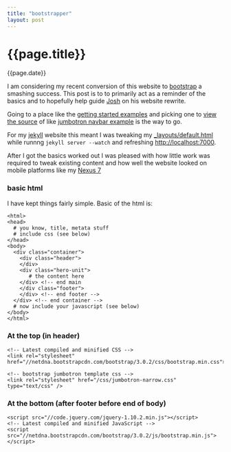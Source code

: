 ```yaml
---
title: "bootstrapper"
layout: post
---
```

# {{page.title}}
 
<p class='#meta'>{{page.date}}</p>

I am considering my recent conversion of this website to [bootstrap](http://getbootstrap.com/) a smashing success.  This post is to to primarily act as a reminder of the basics and to hopefully help guide [Josh](http://josh.broderson.org) on his website rewrite.

Going to a place like the [getting started examples](http://getbootstrap.com/getting-started/#examples) and picking one to [view the source](view-source:http://getbootstrap.com/examples/navbar-static-top/) of like [jumbotron navbar example](http://getbootstrap.com/examples/navbar-static-top/) is the way to go.

For my [jekyll](http://jekyllrb.com/) website this meant I was tweaking my [_layouts/default.html](https://github.com/dayne/dayne.github.com/blob/master/_layouts/default.html) while runnng ```jekyll server --watch``` and refreshing [http://localhost:7000](http://localhost:7000).

After I got the basics worked out I was pleased with how little work was required to tweak existing content and how well the website looked on mobile platforms like my [Nexus 7](http://www.google.com/nexus/7/)

### basic html

I have kept things fairly simple. Basic of the html is:

    <html>
    <head>
      # you know, title, metata stuff 
      # include css (see below)
    </head>
    <body>
      <div class="container">
        <div class="header">
        </div>
        <div class="hero-unit">
           # the content here
        </div> <!-- end main
        </div class="footer">
        </div> <!-- end footer -->
      </div> <!-- end container -->
      # now include your javascript (see below)
    </body>
    </html>

### At the top (in header)

    <!-- Latest compiled and minified CSS -->
    <link rel="stylesheet" href="//netdna.bootstrapcdn.com/bootstrap/3.0.2/css/bootstrap.min.css">
    
    <!-- bootstrap jumbotron template css -->
    <link rel="stylesheet" href="/css/jumbotron-narrow.css" type="text/css" />

### At the bottom (after footer before end of body)

    <script src="//code.jquery.com/jquery-1.10.2.min.js"></script>
    <!-- Latest compiled and minified JavaScript -->
    <script src="//netdna.bootstrapcdn.com/bootstrap/3.0.2/js/bootstrap.min.js"></script>
